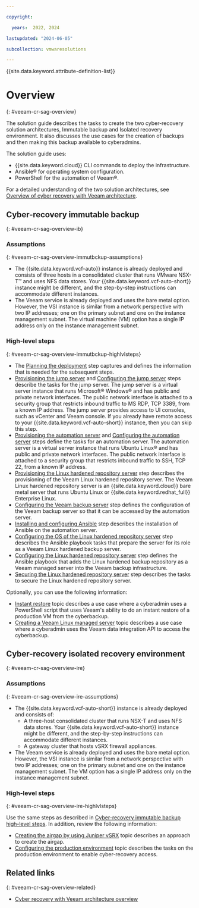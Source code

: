 ```yaml
---

copyright:

  years:  2022, 2024

lastupdated: "2024-06-05"

subcollection: vmwaresolutions

---
```


{{site.data.keyword.attribute-definition-list}}

# Overview
{: #veeam-cr-sag-overview}

The solution guide describes the tasks to create the two cyber-recovery solution architectures, Immutable backup and Isolated recovery environment. It also discusses the use cases for the creation of backups and then making this backup available to cyberadmins.

The solution guide uses:

* {{site.data.keyword.cloud}} CLI commands to deploy the infrastructure.
* Ansible® for operating system configuration.
* PowerShell for the automation of Veeam®.

For a detailed understanding of the two solution architectures, see [Overview of cyber recovery with Veeam architecture](/docs/vmwaresolutions?topic=vmwaresolutions-veeam-cr-sa-overview).

## Cyber-recovery immutable backup
{: #veeam-cr-sag-overview-ib}

### Assumptions
{: #veeam-cr-sag-overview-immutbckup-assumptions}

* The {{site.data.keyword.vcf-auto}} instance is already deployed and consists of three hosts in a consolidated cluster that runs VMware NSX-T™ and uses NFS data stores. Your {{site.data.keyword.vcf-auto-short}} instance might be different, and the step-by-step instructions can accommodate different instances.
* The Veeam service is already deployed and uses the bare metal option. However, the VSI instance is similar from a network perspective with two IP addresses; one on the primary subnet and one on the instance management subnet. The virtual machine (VM) option has a single IP address only on the instance management subnet.

### High-level steps
{: #veeam-cr-sag-overview-immutbckup-highlvlsteps}

* The [Planning the deployment](/docs/vmwaresolutions?topic=vmwaresolutions-veeam-cr-sag-planning) step captures and defines the information that is needed for the subsequent steps.
* [Provisioning the jump server](/docs/vmwaresolutions?topic=vmwaresolutions-veeam-cr-sag-jmp) and [Configuring the jump server](/docs/vmwaresolutions?topic=vmwaresolutions-veeam-cr-sag-jmpcfg) steps describe the tasks for the jump server. The jump server is a virtual server instance that runs Microsoft® Windows® and has public and private network interfaces. The public network interface is attached to a security group that restricts inbound traffic to MS RDP, TCP 3389, from a known IP address. The jump server provides access to UI consoles, such as vCenter and Veeam console. If you already have remote access to your {{site.data.keyword.vcf-auto-short}} instance, then you can skip this step.
* [Provisioning the automation server](/docs/vmwaresolutions?topic=vmwaresolutions-veeam-cr-sag-as) and [Configuring the automation server](/docs/vmwaresolutions?topic=vmwaresolutions-veeam-cr-sag-ascfg) steps define the tasks for an automation server. The automation server is a virtual server instance that runs Ubuntu Linux® and has public and private network interfaces. The public network interface is attached to a security group that restricts inbound traffic to SSH, TCP 22, from a known IP address.
* [Provisioning the Linux hardened repository server](/docs/vmwaresolutions?topic=vmwaresolutions-veeam-cr-sag-lhbr) step describes the provisioning of the Veeam Linux hardened repository server. The Veeam Linux hardened repository server is an {{site.data.keyword.cloud}} bare metal server that runs Ubuntu Linux or {{site.data.keyword.redhat_full}} Enterprise Linux.
* [Configuring the Veeam backup server](/docs/vmwaresolutions?topic=vmwaresolutions-veeam-cr-sag-vbrcfg) step defines the configuration of the Veeam backup server so that it can be accessed by the automation server.
* [Installing and configuring Ansible](/docs/vmwaresolutions?topic=vmwaresolutions-veeam-cr-sag-ansible) step describes the installation of Ansible on the automation server.
* [Configuring the OS of the Linux hardened repository server](/docs/vmwaresolutions?topic=vmwaresolutions-veeam-cr-sag-lhbrcfg) step describes the Ansible playbook tasks that prepare the server for its role as a Veeam Linux hardened backup server.
* [Configuring the Linux hardened repository server](/docs/vmwaresolutions?topic=vmwaresolutions-veeam-cr-sag-lhbrmng) step defines the Ansible playbook that adds the Linux hardened backup repository as a Veeam managed server into the Veeam backup infrastructure.
* [Securing the Linux hardened repository server](/docs/vmwaresolutions?topic=vmwaresolutions-veeam-cr-sag-lhbrsecure) step describes the tasks to secure the Linux hardened repository server.

Optionally, you can use the following information:

* [Instant restore](/docs/vmwaresolutions?topic=vmwaresolutions-veeam-cr-sag-instantrestore) topic describes a use case where a cyberadmin uses a PowerShell script that uses Veeam's ability to do an instant restore of a production VM from the cyberbackup.
* [Creating a Veeam Linux managed server](/docs/vmwaresolutions?topic=vmwaresolutions-veeam-cr-sag-lnxmgdsvr) topic describes a use case where a cyberadmin uses the Veeam data integration API to access the cyberbackup.

## Cyber-recovery isolated recovery environment
{: #veeam-cr-sag-overview-ire}

### Assumptions
{: #veeam-cr-sag-overview-ire-assumptions}

* The {{site.data.keyword.vcf-auto-short}} instance is already deployed and consists of:
   * A three-host consolidated cluster that runs NSX-T and uses NFS data stores. Your {{site.data.keyword.vcf-auto-short}} instance might be different, and the step-by-step instructions can accommodate different instances.
   * A gateway cluster that hosts vSRX firewall appliances.
* The Veeam service is already deployed and uses the bare metal option. However, the VSI instance is similar from a network perspective with two IP addresses; one on the primary subnet and one on the instance management subnet. The VM option has a single IP address only on the instance management subnet.

### High-level steps
{: #veeam-cr-sag-overview-ire-highlvlsteps}

Use the same steps as described in [Cyber-recovery immutable backup high-level steps](#veeam-cr-sag-overview-immutbckup-highlvlsteps). In addition, review the following information:

* [Creating the airgap by using Juniper vSRX](/docs/vmwaresolutions?topic=vmwaresolutions-veeam-cr-sag-vsrx) topic describes an approach to create the airgap.
* [Configuring the production environment](/docs/vmwaresolutions?topic=vmwaresolutions-veeam-cr-sag-ireprod) topic describes the tasks on the production environment to enable cyber-recovery access.

## Related links
{: #veeam-cr-sag-overview-related}

* [Cyber recovery with Veeam architecture overview](/docs/vmwaresolutions?topic=vmwaresolutions-veeam-cr-sa-overview)
